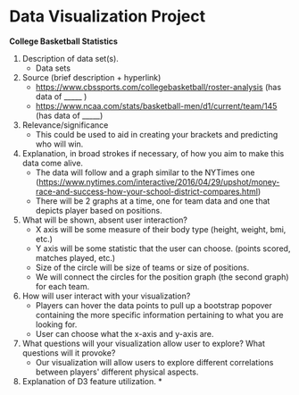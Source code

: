 # Data Visualization Project


**College Basketball Statistics**
1. Description of data set(s).
    * Data sets 
2. Source (brief description + hyperlink)
    * https://www.cbssports.com/collegebasketball/roster-analysis (has data of _____ )
    * https://www.ncaa.com/stats/basketball-men/d1/current/team/145 (has data of _____)
3. Relevance/significance
    * This could be used to aid in creating your brackets and predicting who will win. 
4. Explanation, in broad strokes if necessary, of how you aim to make this data come alive.
    * The data will follow and a graph similar to the NYTimes one (https://www.nytimes.com/interactive/2016/04/29/upshot/money-race-and-success-how-your-school-district-compares.html)
    * There will be 2 graphs at a time, one for team data and one that depicts player based on positions. 
5. What will be shown, absent user interaction?
    * X axis will be some measure of their body type (height, weight, bmi, etc.)
    * Y axis will be some statistic that the user can choose. (points scored, matches played, etc.)
    * Size of the circle will be size of teams or size of positions.
    * We will connect the circles for the position graph (the second graph) for each team. 
6. How will user interact with your visualization?
    * Players can hover the data points to pull up a bootstrap popover containing the more specific information pertaining to what you are looking for. 
    * User can choose what the x-axis and y-axis are. 
7. What questions will your visualization allow user to explore? What questions will it provoke?
    * Our visualization will allow users to explore different correlations between players' different physical aspects. 
8. Explanation of D3 feature utilization.
    * 